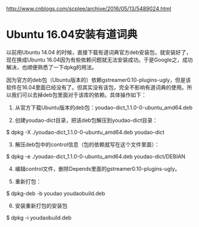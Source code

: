 http://www.cnblogs.com/scplee/archive/2016/05/13/5489024.html


# Ubuntu 16.04安装有道词典

以前用Ubuntu 14.04 的时候，直接下载有道词典官方deb安装包，就安装好了，现在换成Ubuntu 16.04因为有些依赖问题就无法安装成功。于是Google之，成功解决，也顺便熟悉了一下dpkg的用法。

因为官方的deb包（Ubuntu版本的）依赖gstreamer0.10-plugins-ugly，但是该软件在16.04里面已经没有了。但其实没有该包，完全不影响有道词典的使用。所以我们可以去掉deb包里面对于该库的依赖。具体操作如下：

1. 从官方下载Ubuntu版本的deb包：youdao-dict_1.1.0-0-ubuntu_amd64.deb

2. 创建youdao-dict目录，把该deb包解压到youdao-dict目录：

$ dpkg -X ./youdao-dict_1.1.0-0-ubuntu_amd64.deb  youdao-dict

3. 解压deb包中的control信息（包的依赖就写在这个文件里面）：

$ dpkg -e ./youdao-dict_1.1.0-0-ubuntu_amd64.deb youdao-dict/DEBIAN

4. 编辑control文件，删除Depends里面的gstreamer0.10-plugins-ugly。

5. 重新打包：

$ dpkg-deb -b youdao youdaobuild.deb

6. 安装重新打包的安装包

$ dpkg -i youdaobuild.deb


